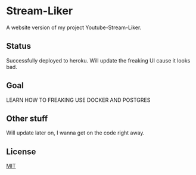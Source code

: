 # Stream-Liker
A website version of my project Youtube-Stream-Liker.

## Status
Successfully deployed to heroku. Will update the freaking UI cause it looks bad.

## Goal
LEARN HOW TO FREAKING USE DOCKER AND POSTGRES

## Other stuff
Will update later on, I wanna get on the code right away.

## License
[MIT](https://opensource.org/licenses/MIT)
